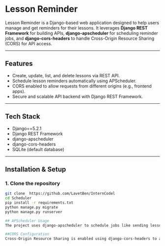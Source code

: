 # Lesson Reminder

Lesson Reminder is a Django-based web application designed to help users manage and get reminders for their lessons. It leverages **Django REST Framework** for building APIs, **django-apscheduler** for scheduling reminder jobs, and **django-cors-headers** to handle Cross-Origin Resource Sharing (CORS) for API access.

---

## Features

- Create, update, list, and delete lessons via REST API.
- Schedule lesson reminders automatically using APScheduler.
- CORS enabled to allow requests from different origins (e.g., frontend apps).
- Secure and scalable API backend with Django REST Framework.

---

## Tech Stack


- Django==5.2.1
- Django REST Framework
- django-apscheduler
- django-cors-headers
- SQLite (default database)

---

## Installation & Setup

### 1. Clone the repository

```bash
git clone  https://github.com/LavetBen/InternCodel
cd Scheduler
pip install -r requirements.txt
python manage.py migrate
python manage.py runserver

## APScheduler Usage
The project uses django-apscheduler to schedule jobs like sending lesson reminders. Scheduler settings can be found and customized in the Django settings file.

##CORS Configuration
Cross-Origin Resource Sharing is enabled using django-cors-headers to allow your frontend applications to consume the API without issues.
